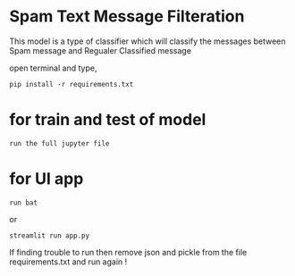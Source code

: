 # Spam Text Message Filteration
This model is a type of classifier which will classify the messages between Spam message and Regualer Classified message

open terminal and type,
```
pip install -r requirements.txt
```

# for train and test of model

```
run the full jupyter file
```

# for UI app
```
run bat
```

or

```
streamlit run app.py
```
If finding trouble to run then remove json  and pickle from the file requirements.txt and run again !

